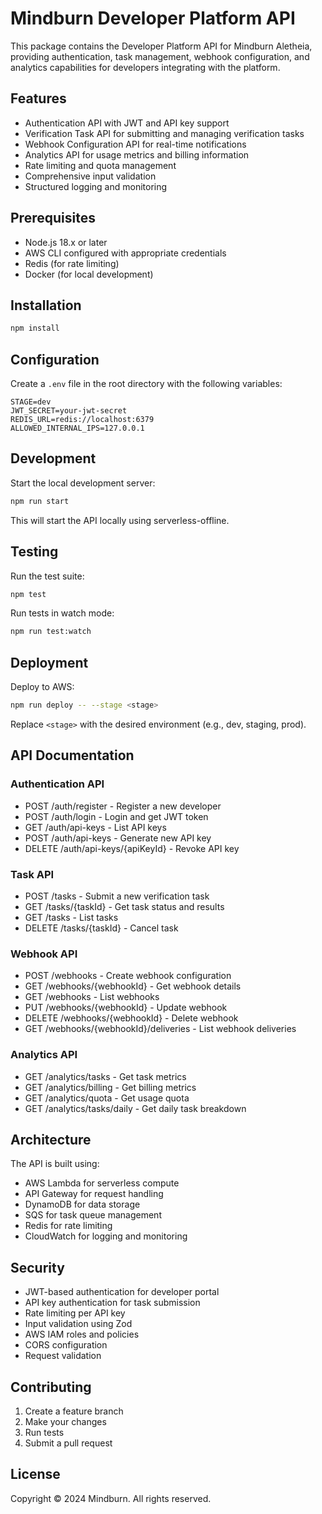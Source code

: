 # Mindburn Developer Platform API

This package contains the Developer Platform API for Mindburn Aletheia, providing authentication, task management, webhook configuration, and analytics capabilities for developers integrating with the platform.

## Features

- Authentication API with JWT and API key support
- Verification Task API for submitting and managing verification tasks
- Webhook Configuration API for real-time notifications
- Analytics API for usage metrics and billing information
- Rate limiting and quota management
- Comprehensive input validation
- Structured logging and monitoring

## Prerequisites

- Node.js 18.x or later
- AWS CLI configured with appropriate credentials
- Redis (for rate limiting)
- Docker (for local development)

## Installation

```bash
npm install
```

## Configuration

Create a `.env` file in the root directory with the following variables:

```env
STAGE=dev
JWT_SECRET=your-jwt-secret
REDIS_URL=redis://localhost:6379
ALLOWED_INTERNAL_IPS=127.0.0.1
```

## Development

Start the local development server:

```bash
npm run start
```

This will start the API locally using serverless-offline.

## Testing

Run the test suite:

```bash
npm test
```

Run tests in watch mode:

```bash
npm run test:watch
```

## Deployment

Deploy to AWS:

```bash
npm run deploy -- --stage <stage>
```

Replace `<stage>` with the desired environment (e.g., dev, staging, prod).

## API Documentation

### Authentication API

- POST /auth/register - Register a new developer
- POST /auth/login - Login and get JWT token
- GET /auth/api-keys - List API keys
- POST /auth/api-keys - Generate new API key
- DELETE /auth/api-keys/{apiKeyId} - Revoke API key

### Task API

- POST /tasks - Submit a new verification task
- GET /tasks/{taskId} - Get task status and results
- GET /tasks - List tasks
- DELETE /tasks/{taskId} - Cancel task

### Webhook API

- POST /webhooks - Create webhook configuration
- GET /webhooks/{webhookId} - Get webhook details
- GET /webhooks - List webhooks
- PUT /webhooks/{webhookId} - Update webhook
- DELETE /webhooks/{webhookId} - Delete webhook
- GET /webhooks/{webhookId}/deliveries - List webhook deliveries

### Analytics API

- GET /analytics/tasks - Get task metrics
- GET /analytics/billing - Get billing metrics
- GET /analytics/quota - Get usage quota
- GET /analytics/tasks/daily - Get daily task breakdown

## Architecture

The API is built using:

- AWS Lambda for serverless compute
- API Gateway for request handling
- DynamoDB for data storage
- SQS for task queue management
- Redis for rate limiting
- CloudWatch for logging and monitoring

## Security

- JWT-based authentication for developer portal
- API key authentication for task submission
- Rate limiting per API key
- Input validation using Zod
- AWS IAM roles and policies
- CORS configuration
- Request validation

## Contributing

1. Create a feature branch
2. Make your changes
3. Run tests
4. Submit a pull request

## License

Copyright © 2024 Mindburn. All rights reserved.
